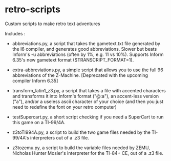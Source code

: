 # retro-scripts
Custom scripts to make retro text adventures

Includes :
 * abbreviations.py, a script that takes the gametext.txt file generated by the I6 compiler, and generates good abbreviations. Slower but beats Inform's -u abbreviations (often by 1%, e.g. 11 vs 10%). Supports Inform 6.35's new gametext format ($TRANSCRIPT_FORMAT=1).
 * extra-abbreviations.py, a simple script that allows you to use the full 96 abbreviations of the Z-Machine. [Deprecated with the upcoming compiler Inform 6.35]
 
 * transform_latin1_z3.py, a script that takes a file with accented characters and transforms it into Inform's format ("@:a"), an accent-less version ("a"), and/or a useless ascii character of your choice (and then you just need to redefine the font on your retro computer)

 * testSupercart.py, a short script checking if you need a SuperCart to run this game on a TI-99/4A.
 * z3toTI994A.py, a script to build the two game files needed by the TI-99/4A's interpreters out of a .z3 file.
 
 * z3tozemu.py, a script to build the variable files needed by ZEMU, Nicholas Hunter Mosier's interpreter for the TI-84+ CE, out of a .z3 file.
  
